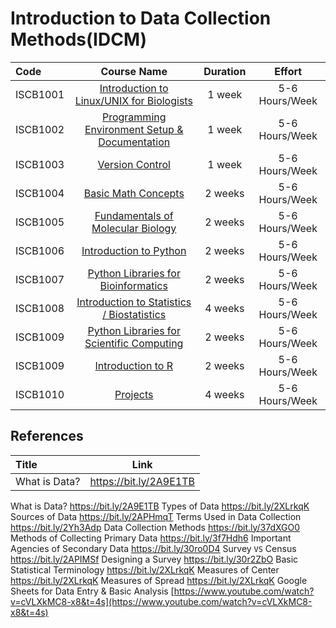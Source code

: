 # Introduction to Data Collection Methods(IDCM) 

Code | Course Name | Duration | Effort
:-- | :--: | :--: | :--:
ISCB1001 | [Introduction to Linux/UNIX for Biologists](#) | 1 week | 5-6 Hours/Week
ISCB1002 | [Programming Environment Setup & Documentation](https://github.com/datasticslab/ISCB1002) | 1 week | 5-6 Hours/Week
ISCB1003 | [Version Control](#) | 1 week | 5-6 Hours/Week
ISCB1004 | [Basic Math Concepts](#) | 2 weeks | 5-6 Hours/Week
ISCB1005 | [Fundamentals of Molecular Biology](#) | 2 weeks | 5-6 Hours/Week
ISCB1006 | [Introduction to Python](https://github.com/datasticslab/ISCB1006) | 2 weeks | 5-6 Hours/Week
ISCB1007 | [Python Libraries for Bioinformatics](#) | 2 weeks | 5-6 Hours/Week
ISCB1008 | [Introduction to Statistics / Biostatistics](#) | 4 weeks | 5-6 Hours/Week
ISCB1009 | [Python Libraries for Scientific Computing](#) | 2 weeks | 5-6 Hours/Week
ISCB1009 | [Introduction to R](#) | 2 weeks | 5-6 Hours/Week
ISCB1010 | [Projects](#) | 4 weeks | 5-6 Hours/Week

## References 


Title | Link | 
:-- | :--: | 
What is Data?  | https://bit.ly/2A9E1TB| 





What is Data? 
https://bit.ly/2A9E1TB
Types of Data 
https://bit.ly/2XLrkqK
Sources of Data 
https://bit.ly/2APHmqT
Terms Used in Data Collection 
https://bit.ly/2Yh3Adp
Data Collection Methods 
https://bit.ly/37dXGO0
Methods of Collecting Primary Data 
https://bit.ly/3f7Hdh6
Important Agencies of Secondary Data 
https://bit.ly/30ro0D4
Survey `VS` Census 
https://bit.ly/2APIMSf
Designing a Survey 
https://bit.ly/30r2ZbO
Basic Statistical Terminology 
https://bit.ly/2XLrkqK
Measures of Center 
https://bit.ly/2XLrkqK
Measures of Spread 
https://bit.ly/2XLrkqK
Google Sheets for Data Entry & Basic Analysis 
[https://www.youtube.com/watch?v=cVLXkMC8-x8&t=4s](https://www.youtube.com/watch?v=cVLXkMC8-x8&t=4s)
